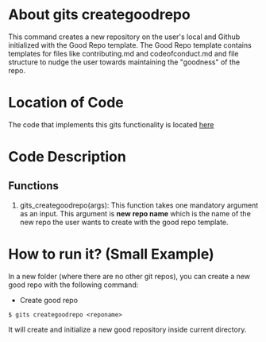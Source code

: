 # About gits creategoodrepo
This command creates a new repository on the user's local and Github initialized with the Good Repo template. The Good Repo template contains templates for files like contributing.md and codeofconduct.md and file structure to nudge the user towards maintaining the "goodness" of the repo.

# Location of Code
The code that implements this gits functionality is located [here](https://github.com/sak007/GITS/blob/create_repo/code/gits_creategoodrepo.py)

# Code Description
## Functions
1. gits_creategoodrepo(args):
This function takes one mandatory argument as an input. 
This argument is **new repo name** which is the name of the new repo the user wants to create with the good repo template.

# How to run it? (Small Example)
In a new folder (where there are no other git repos), you can create a new good repo with the following command:

- Create good repo
```
$ gits creategoodrepo <reponame>
```
It will create and initialize a new good repository inside current directory.